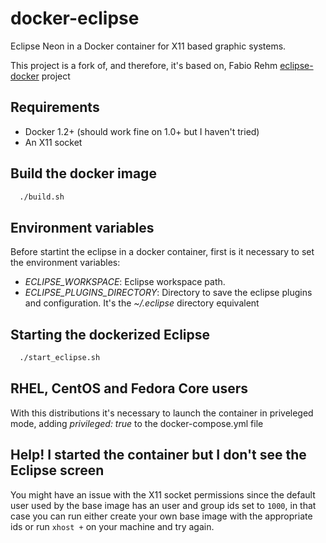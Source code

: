 # docker-eclipse

Eclipse Neon in a Docker container for X11 based graphic systems.

This project is a fork of, and therefore, it's based on, Fabio Rehm [eclipse-docker](https://github.com/fgrehm/docker-eclipse) project

## Requirements

* Docker 1.2+ (should work fine on 1.0+ but I haven't tried)
* An X11 socket

## Build the docker image
```sh
  ./build.sh
```
## Environment variables
Before startint the eclipse in a docker container, first is it necessary to set the environment variables:

* *ECLIPSE_WORKSPACE*: Eclipse workspace path.
* *ECLIPSE_PLUGINS_DIRECTORY*: Directory to save the eclipse plugins and configuration. It's the *~/.eclipse* directory equivalent

## Starting the dockerized Eclipse
```sh
  ./start_eclipse.sh
```
## RHEL, CentOS and Fedora Core users
With this distributions it's necessary to launch the container in priveleged mode, adding *privileged: true* to the docker-compose.yml file

## Help! I started the container but I don't see the Eclipse screen
You might have an issue with the X11 socket permissions since the default user
used by the base image has an user and group ids set to `1000`, in that case
you can run either create your own base image with the appropriate ids or run
`xhost +` on your machine and try again.
